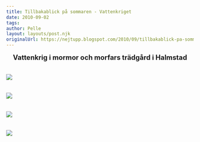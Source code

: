 ```yaml
---
title: Tillbakablick på sommaren - Vattenkriget
date: 2010-09-02
tags: 	
author: Pelle
layout: layouts/post.njk
originalUrl: https://nejtupp.blogspot.com/2010/09/tillbakablick-pa-sommaren-del-2.html
---
```


<div style="text-align: center;"><span style="font-size:130%;"><span style="font-weight: bold;">Vattenkrig i mormor och morfars trädgård i Halmstad</span><br></span><br></div><br><img src="../../../../img/Vattenlek+i+Ebbehill-_MG_3211.jpg"><br><br><br><img src="../../../../img/Vattenlek+i+Ebbehill-_MG_3157.jpg"><br><br><br><img src="../../../../img/Vattenlek+i+Ebbehill-_MG_3201.jpg"><br><br><br><img src="../../../../img/Vattenlek+i+Ebbehill-_MG_3176.jpg">
<!-- no comments on this post -->